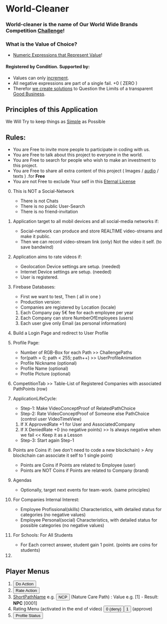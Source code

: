 # World-Cleaner

### World-cleaner is the name of Our World Wide Brands Competition [Challenge](https://wiki.odicforcesounds.com/docs/en/Tao/Fragments/Path/)! 

### What is the Value of Choice?
- [Numeric Expressions that Represent Value](https://wiki.odicforcesounds.com/docs/en/Tao/Fragments/OdicPoints/)! 

#### Registered by Condition. Supported by:
- Values can only  [increment](https://wiki.odicforcesounds.com/docs/plan/psudoCode.html). 
- All negative expressions are part of a single fail. +0 ( ZERO ) 
- Therefor [we create solutions](https://wiki.odicforcesounds.com/docs/plan/Questions.html) to Question the Limits of a transparent [Good Business](https://pt.linkedin.com/in/rakzhodekams).


## Principles of this Application

We Will Try to keep things as [Simple](https://soundcloud.com/odicforcesounds_signals_of_time/gift-simplicity) as Possible

## **Rules**: 
- You are Free to invite more people to participate in coding with us. 
- You are Free to talk about this project to everyone in the world.
- You are Free to search for people who wish to make an investment to this project.
- You are Free to share all extra content of this project ( Images / [audio](https://odicforcesounds.bandcamp.com/) / texts ) .for **Free**
- You are not Free to exclude Your self in this [Eternal License](https://wiki.odicforcesounds.com/art/pages/License/index.html)

0. This is NOT a Social-Network
	- There is not Chats
	- There is no public User-Search
	- There is no friend-invitation

1. Application target to all mobil devices and all social-media networks if: 
	- Social-network can produce and store REALTIME video-streams and make it public.
	- Then we can record video-stream link (only) Not the video it self. (to save bandwind)

2. Application aims to rate videos if: 
	- Geolocation Device settings are setup. (needed)
	- Internet Device settings are setup.  (needed)
	- User is registered.

3. Firebase Databases:
	- First we want to test, Then ( all in one ) 
	- Production version: 
	- Companies are registered by Location (locale)
	1. Each Company pay 5€ fee for each employee per year
	2. Each Company can store NumberOfEmployees (users)
	3. Each user give only Email (as personal information)

4. Build a Login Page and redirect to User Profile 

5. Profile Page:
	- Number of RGB-Box for each Path >> ChallengePaths
	- for(path = 0; path < 255; path++) >> UserProfileAnimation
	- Profile Nickname (optional)
	- Profile Name (optional)
	- Profile Picture (optional)

6. CompetitionTab  >> Table-List of Registered Companies with associated PathPoints (row)

7. ApplicationLifeCycle: 
	- Step-1: Make VideoConceptProof of RelatedPathChoice 
	- Step-2: Rate VideoConceptProof of Someone else PathChoice (control user VideoTimeView)
	1. If X ApprovedRate +1 for User and AssociatedCompany
	2. If X DeniedRate +0 (no negative points) >> Is always negative when we fail << Keep it as a Lesson
	- Step-3: Start again Step-1

8. Points are Coins if: (we don't need to code a new blockchain) > Any blockchain can associate it self to 1 single point)
	- Points are Coins if Points are related to Employee (user)
	- Points are NOT Coins if Points are related to Company (brand)

9. Agendas
	- Optionally, target next events for team-work. (same principles)

10. For Companies Internal Interest: 
	- Employee Profissional(skills) Characteristics, with detailed status for categories (no negative values)
	- Employee Personal(social) Characteristics, with detailed status for possible categories (no negative values)

11. For Schools: For All Students
	- For Each correct answer, student gain 1 point. (points are coins for students)
12. 


## Player Menus
1. <button>Do Action</button> 
2. <button>Rate Action</button>
3. [ShortPathName](https://wiki.odicforcesounds.com/docs/en/Tao/Fragments/Path/) e.g. <button>NCP</button> (Nature Care Path) : Value e.g. [1] - Result: **NPC** [0001] 
4. Rating Menu (activated in the end of video) <button>0</buttun> (deny) <button>1</button> (approve)
5. <button>Profile Status</button>

